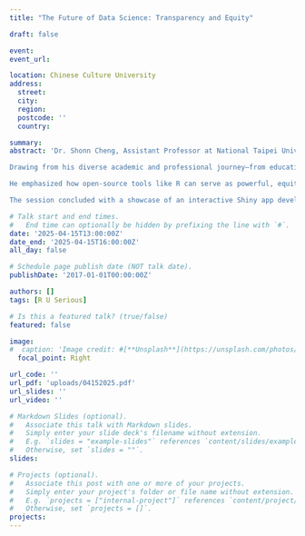 ```yaml
---
title: "The Future of Data Science: Transparency and Equity"

draft: false

event: 
event_url:

location: Chinese Culture University
address:
  street: 
  city: 
  region: 
  postcode: ''
  country: 

summary:
abstract: 'Dr. Shonn Cheng, Assistant Professor at National Taipei University of Technology and Director of the META Lab, delivered an invited speech at Chinese Culture University today, engaging the audience with an inspiring talk titled “The Future of Data Science: Transparency and Equity.”

Drawing from his diverse academic and professional journey—from educational studies at The Ohio State University to hands-on program evaluation across institutions—Dr. Cheng highlighted three pressing challenges in the field of data science: the need for greater transparency, advancing equity, and refining data science workflows.

He emphasized how open-source tools like R can serve as powerful, equitable solutions for conducting rigorous and reproducible research. In a compelling demonstration, Dr. Cheng walked attendees through his analysis of U.S. national child health survey data, showing how adverse childhood experiences (ACEs) predict youth mental health outcomes.

The session concluded with a showcase of an interactive Shiny app developed by Dr. Cheng, allowing users worldwide to input demographic information and explore predictive outcomes related to ACEs, depression, anxiety, and behavior problems. His work reflects a commitment to accessible, actionable data science that centers on human impact.'

# Talk start and end times.
#   End time can optionally be hidden by prefixing the line with `#`.
date: '2025-04-15T13:00:00Z'
date_end: '2025-04-15T16:00:00Z'
all_day: false

# Schedule page publish date (NOT talk date).
publishDate: '2017-01-01T00:00:00Z'

authors: []
tags: [R U Serious]

# Is this a featured talk? (true/false)
featured: false

image:
#  caption: 'Image credit: #[**Unsplash**](https://unsplash.com/photos/bzdhc5b3Bxs)'
  focal_point: Right

url_code: ''
url_pdf: 'uploads/04152025.pdf'
url_slides: ''
url_video: ''

# Markdown Slides (optional).
#   Associate this talk with Markdown slides.
#   Simply enter your slide deck's filename without extension.
#   E.g. `slides = "example-slides"` references `content/slides/example-slides.md`.
#   Otherwise, set `slides = ""`.
slides:

# Projects (optional).
#   Associate this post with one or more of your projects.
#   Simply enter your project's folder or file name without extension.
#   E.g. `projects = ["internal-project"]` references `content/project/deep-learning/index.md`.
#   Otherwise, set `projects = []`.
projects:
---
```

